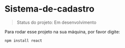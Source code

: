 # Sistema-de-cadastro
> Status do projeto: Em desenvolvimento

Para rodar esse projeto na sua máquina, por favor digite:

```
npm install react
```
